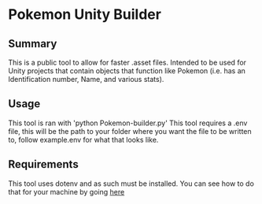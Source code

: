 # Pokemon Unity Builder

## Summary
This is a public tool to allow for faster .asset files. Intended to be used for Unity projects that contain objects that function like Pokemon (i.e. has an Identification number, Name, and various stats).

## Usage
This tool is ran with 'python Pokemon-builder.py'
This tool requires a .env file, this will be the path to your folder where you want the file to be written to, follow example.env for what that looks like.

## Requirements
This tool uses dotenv and as such must be installed. You can see how to do that for your machine by going [here](https://github.com/motdotla/dotenv?tab=readme-ov-file#-install)